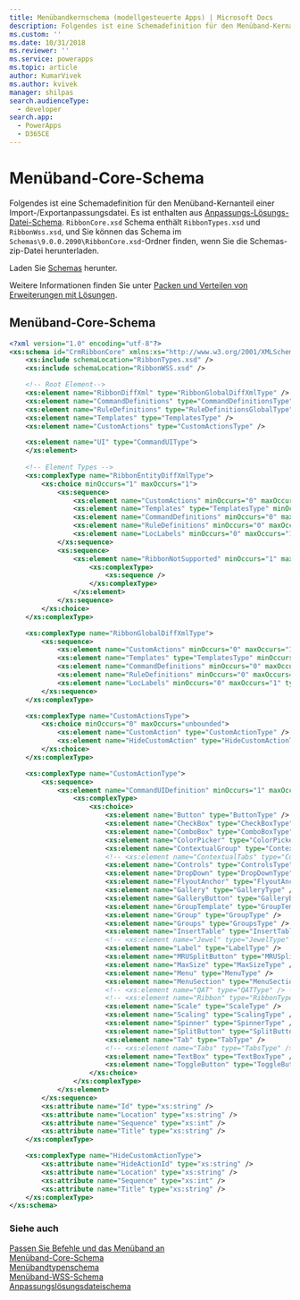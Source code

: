 ```yaml
---
title: Menübandkernschema (modellgesteuerte Apps) | Microsoft Docs
description: Folgendes ist eine Schemadefinition für den Menüband-Kernanteil einer Import-/Exportanpassungsdatei. Es ist enthalten aus Anpassungs-Lösungs-Datei-Schema.
ms.custom: ''
ms.date: 10/31/2018
ms.reviewer: ''
ms.service: powerapps
ms.topic: article
author: KumarVivek
ms.author: kvivek
manager: shilpas
search.audienceType:
  - developer
search.app:
  - PowerApps
  - D365CE
---
```

# <a name="ribbon-core-schema"></a>Menüband-Core-Schema

<!-- https://docs.microsoft.com/en-us/dynamics365/customer-engagement/developer/customize-dev/ribbon-core-schema -->

Folgendes ist eine Schemadefinition für den Menüband-Kernanteil einer Import-/Exportanpassungsdatei. Es ist enthalten aus [Anpassungs-Lösungs-Datei-Schema](../common-data-service/customization-solutions-file-schema.md). `RibbonCore.xsd` Schema enthält `RibbonTypes.xsd` und `RibbonWss.xsd`, und Sie können das Schema im `Schemas\9.0.0.2090\RibbonCore.xsd`-Ordner finden, wenn Sie die Schemas-zip-Datei herunterladen.

Laden Sie [Schemas](http://download.microsoft.com/download/B/9/7/B97655A4-4E46-4E51-BA0A-C669106D563F/Schemas.zip) herunter.

Weitere Informationen finden Sie unter [Packen und Verteilen von Erweiterungen mit Lösungen](/dynamics365/customer-engagement/developer/package-distribute-extensions-use-solutions).
  
## <a name="ribbon-core-schema"></a>Menüband-Core-Schema  
  
```xml  
<?xml version="1.0" encoding="utf-8"?>
<xs:schema id="CrmRibbonCore" xmlns:xs="http://www.w3.org/2001/XMLSchema">
    <xs:include schemaLocation="RibbonTypes.xsd" />
    <xs:include schemaLocation="RibbonWSS.xsd" />

    <!-- Root Element-->
    <xs:element name="RibbonDiffXml" type="RibbonGlobalDiffXmlType" />
    <xs:element name="CommandDefinitions" type="CommandDefinitionsType" />
    <xs:element name="RuleDefinitions" type="RuleDefinitionsGlobalType" />
    <xs:element name="Templates" type="TemplatesType" />
    <xs:element name="CustomActions" type="CustomActionsType" />

    <xs:element name="UI" type="CommandUIType">
    </xs:element>
    
    <!-- Element Types -->
    <xs:complexType name="RibbonEntityDiffXmlType">
        <xs:choice minOccurs="1" maxOccurs="1">
            <xs:sequence>
                <xs:element name="CustomActions" minOccurs="0" maxOccurs="1" type="CustomActionsType" />
                <xs:element name="Templates" type="TemplatesType" minOccurs="0" maxOccurs="1" />
                <xs:element name="CommandDefinitions" minOccurs="0" maxOccurs="1" type="CommandDefinitionsType" />
                <xs:element name="RuleDefinitions" minOccurs="0" maxOccurs="1" type="RuleDefinitionsEntityType" />
                <xs:element name="LocLabels" minOccurs="0" maxOccurs="1" type="RibbonLocLabelsType" />
            </xs:sequence>
            <xs:sequence>
                <xs:element name="RibbonNotSupported" minOccurs="1" maxOccurs="1">
                    <xs:complexType>
                        <xs:sequence />
                    </xs:complexType>
                </xs:element>
            </xs:sequence>
        </xs:choice>
    </xs:complexType>

    <xs:complexType name="RibbonGlobalDiffXmlType">
        <xs:sequence>
            <xs:element name="CustomActions" minOccurs="0" maxOccurs="1" type="CustomActionsType" />
            <xs:element name="Templates" type="TemplatesType" minOccurs="0" maxOccurs="1" />
            <xs:element name="CommandDefinitions" minOccurs="0" maxOccurs="1" type="CommandDefinitionsType" />
            <xs:element name="RuleDefinitions" minOccurs="0" maxOccurs="1" type="RuleDefinitionsGlobalType" />
            <xs:element name="LocLabels" minOccurs="0" maxOccurs="1" type="RibbonLocLabelsType" />
        </xs:sequence>
    </xs:complexType>

    <xs:complexType name="CustomActionsType">
        <xs:choice minOccurs="0" maxOccurs="unbounded">
            <xs:element name="CustomAction" type="CustomActionType" />
            <xs:element name="HideCustomAction" type="HideCustomActionType" />
        </xs:choice>
    </xs:complexType>

    <xs:complexType name="CustomActionType">
        <xs:sequence>
            <xs:element name="CommandUIDefinition" minOccurs="1" maxOccurs="1">
                <xs:complexType>
                    <xs:choice>
                        <xs:element name="Button" type="ButtonType" />
                        <xs:element name="CheckBox" type="CheckBoxType" />
                        <xs:element name="ComboBox" type="ComboBoxType" />
                        <xs:element name="ColorPicker" type="ColorPickerType" />
                        <xs:element name="ContextualGroup" type="ContextualGroupType" />
                        <!-- <xs:element name="ContextualTabs" type="ContextualTabsType" /> -->
                        <xs:element name="Controls" type="ControlsType" />
                        <xs:element name="DropDown" type="DropDownType" />
                        <xs:element name="FlyoutAnchor" type="FlyoutAnchorType" />
                        <xs:element name="Gallery" type="GalleryType" />
                        <xs:element name="GalleryButton" type="GalleryButtonType" />
                        <xs:element name="GroupTemplate" type="GroupTemplateType" />
                        <xs:element name="Group" type="GroupType" />
                        <xs:element name="Groups" type="GroupsType" />
                        <xs:element name="InsertTable" type="InsertTableType" />
                        <!-- <xs:element name="Jewel" type="JewelType" /> -->
                        <xs:element name="Label" type="LabelType" />
                        <xs:element name="MRUSplitButton" type="MRUSplitButtonType" />
                        <xs:element name="MaxSize" type="MaxSizeType" />
                        <xs:element name="Menu" type="MenuType" />
                        <xs:element name="MenuSection" type="MenuSectionType" />
                        <!-- <xs:element name="QAT" type="QATType" /> -->
                        <!-- <xs:element name="Ribbon" type="RibbonType" /> -->
                        <xs:element name="Scale" type="ScaleType" />
                        <xs:element name="Scaling" type="ScalingType" />
                        <xs:element name="Spinner" type="SpinnerType" />
                        <xs:element name="SplitButton" type="SplitButtonType" />
                        <xs:element name="Tab" type="TabType" />
                        <!-- <xs:element name="Tabs" type="TabsType" /> -->
                        <xs:element name="TextBox" type="TextBoxType" />
                        <xs:element name="ToggleButton" type="ToggleButtonType" />
                    </xs:choice>
                </xs:complexType>
            </xs:element>
        </xs:sequence>
        <xs:attribute name="Id" type="xs:string" />
        <xs:attribute name="Location" type="xs:string" />
        <xs:attribute name="Sequence" type="xs:int" />
        <xs:attribute name="Title" type="xs:string" />
    </xs:complexType>

    <xs:complexType name="HideCustomActionType">
        <xs:attribute name="HideActionId" type="xs:string" />
        <xs:attribute name="Location" type="xs:string" />
        <xs:attribute name="Sequence" type="xs:int" />
        <xs:attribute name="Title" type="xs:string" />
    </xs:complexType>
</xs:schema>
```  
  
### <a name="see-also"></a>Siehe auch  
 [Passen Sie Befehle und das Menüband an](customize-commands-ribbon.md) <br/>
 [Menüband-Core-Schema](ribbon-core-schema.md)<br/>
 [Menübandtypenschema](ribbon-types-schema.md)<br/>
 [Menüband-WSS-Schema](ribbon-wss-schema.md)<br/>
 [Anpassungslösungsdateischema](../common-data-service/customization-solutions-file-schema.md)
